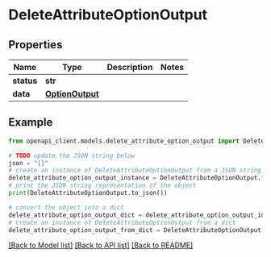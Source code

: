 # DeleteAttributeOptionOutput


## Properties

Name | Type | Description | Notes
------------ | ------------- | ------------- | -------------
**status** | **str** |  | 
**data** | [**OptionOutput**](OptionOutput.md) |  | 

## Example

```python
from openapi_client.models.delete_attribute_option_output import DeleteAttributeOptionOutput

# TODO update the JSON string below
json = "{}"
# create an instance of DeleteAttributeOptionOutput from a JSON string
delete_attribute_option_output_instance = DeleteAttributeOptionOutput.from_json(json)
# print the JSON string representation of the object
print(DeleteAttributeOptionOutput.to_json())

# convert the object into a dict
delete_attribute_option_output_dict = delete_attribute_option_output_instance.to_dict()
# create an instance of DeleteAttributeOptionOutput from a dict
delete_attribute_option_output_from_dict = DeleteAttributeOptionOutput.from_dict(delete_attribute_option_output_dict)
```
[[Back to Model list]](../README.md#documentation-for-models) [[Back to API list]](../README.md#documentation-for-api-endpoints) [[Back to README]](../README.md)


